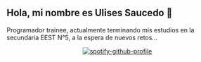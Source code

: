 ## Hola, mi nombre es Ulises Saucedo 👋
Programador trainee, actualmente terminando mis estudios en la secundaria EEST N°5, a la espera de nuevos retos...

<div align=center>

[![spotify-github-profile](https://spotify-github-profile.vercel.app/api/view?uid=31jtigmox3s3v2ojvdvx7ji5bom4&cover_image=true&theme=default&show_offline=false&background_color=241f31&interchange=false&bar_color=53b14f&bar_color_cover=false)](https://spotify-github-profile.vercel.app/api/view?uid=31jtigmox3s3v2ojvdvx7ji5bom4&redirect=true)
</div>
